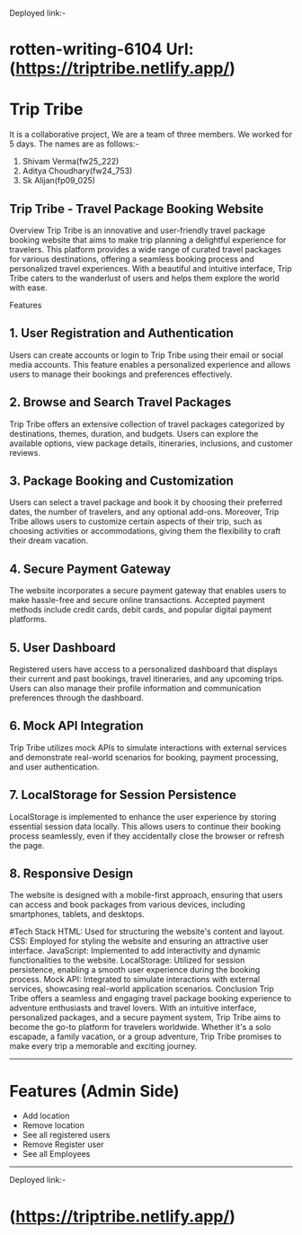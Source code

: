 
Deployed link:-
# rotten-writing-6104 Url: (https://triptribe.netlify.app/)

# Trip Tribe

It is a collaborative project, We are a team of three members. We worked for 5 days. The names are as follows:-

1. Shivam Verma(fw25_222)
2. Aditya Choudhary(fw24_753)
3. Sk Alijan(fp09_025)


## Trip Tribe - Travel Package Booking Website
Overview
Trip Tribe is an innovative and user-friendly travel package booking website that aims to make trip planning a delightful experience for travelers. This platform provides a wide range of curated travel packages for various destinations, offering a seamless booking process and personalized travel experiences. With a beautiful and intuitive interface, Trip Tribe caters to the wanderlust of users and helps them explore the world with ease.

Features
## 1. User Registration and Authentication
Users can create accounts or login to Trip Tribe using their email or social media accounts. This feature enables a personalized experience and allows users to manage their bookings and preferences effectively.

## 2. Browse and Search Travel Packages
Trip Tribe offers an extensive collection of travel packages categorized by destinations, themes, duration, and budgets. Users can explore the available options, view package details, itineraries, inclusions, and customer reviews.

## 3. Package Booking and Customization
Users can select a travel package and book it by choosing their preferred dates, the number of travelers, and any optional add-ons. Moreover, Trip Tribe allows users to customize certain aspects of their trip, such as choosing activities or accommodations, giving them the flexibility to craft their dream vacation.

## 4. Secure Payment Gateway
The website incorporates a secure payment gateway that enables users to make hassle-free and secure online transactions. Accepted payment methods include credit cards, debit cards, and popular digital payment platforms.

## 5. User Dashboard
Registered users have access to a personalized dashboard that displays their current and past bookings, travel itineraries, and any upcoming trips. Users can also manage their profile information and communication preferences through the dashboard.

## 6. Mock API Integration
Trip Tribe utilizes mock APIs to simulate interactions with external services and demonstrate real-world scenarios for booking, payment processing, and user authentication.

## 7. LocalStorage for Session Persistence
LocalStorage is implemented to enhance the user experience by storing essential session data locally. This allows users to continue their booking process seamlessly, even if they accidentally close the browser or refresh the page.

## 8. Responsive Design
The website is designed with a mobile-first approach, ensuring that users can access and book packages from various devices, including smartphones, tablets, and desktops.

#Tech Stack
HTML: Used for structuring the website's content and layout.
CSS: Employed for styling the website and ensuring an attractive user interface.
JavaScript: Implemented to add interactivity and dynamic functionalities to the website.
LocalStorage: Utilized for session persistence, enabling a smooth user experience during the booking process.
Mock API: Integrated to simulate interactions with external services, showcasing real-world application scenarios.
Conclusion
Trip Tribe offers a seamless and engaging travel package booking experience to adventure enthusiasts and travel lovers. With an intuitive interface, personalized packages, and a secure payment system, Trip Tribe aims to become the go-to platform for travelers worldwide. Whether it's a solo escapade, a family vacation, or a group adventure, Trip Tribe promises to make every trip a memorable and exciting journey.


****************************************************************************************

# Features (Admin Side)

+ Add location
+ Remove location
+ See all registered users
+ Remove Register user
+ See all Employees 

*********************************************************************************************
Deployed link:-
#  (https://triptribe.netlify.app/)
